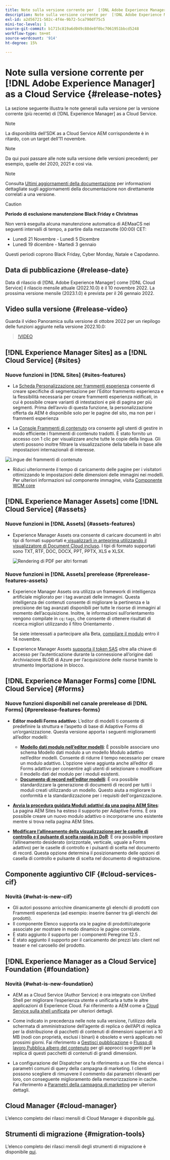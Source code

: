 ```yaml
---
title: Note sulla versione corrente per  [!DNL Adobe Experience Manager]  as a Cloud Service.
description: Note sulla versione corrente per  [!DNL Adobe Experience Manager]  as a Cloud Service.
exl-id: a2d56721-502c-4f4e-9b72-5ca790df75c5
mini-toc-levels: 1
source-git-commit: b1715c819a6d049c88de8f0bc7061951bbcd5248
workflow-type: tm+mt
source-wordcount: '914'
ht-degree: 15%

---
```



# Note sulla versione corrente per [!DNL Adobe Experience Manager] as a Cloud Service {#release-notes}

La sezione seguente illustra le note generali sulla versione per la versione corrente (più recente) di [!DNL Experience Manager] as a Cloud Service.

>[!NOTE]
>
>La disponibilità dell’SDK as a Cloud Service AEM corrispondente è in ritardo, con un target dell’11 novembre.

>[!NOTE]
>
>Da qui puoi passare alle note sulla versione delle versioni precedenti; per esempio, quelle del 2020, 2021 e così via.

>[!NOTE]
>
>Consulta [Ultimi aggiornamenti della documentazione](https://experienceleague.adobe.com/docs/experience-manager-release-information/aem-release-updates/doc-updates/documentation-updates.html?lang=it) per informazioni dettagliate sugli aggiornamenti della documentazione non direttamente correlati a una versione.

>[!CAUTION]
>
>**Periodo di esclusione manutenzione Black Friday e Christmas**
>
> Non verrà eseguita alcuna manutenzione automatica di AEMaaCS nei seguenti intervalli di tempo, a partire dalla mezzanotte (00:00) CET:
>
>* Lunedì 21 Novembre - Lunedì 5 Dicembre
>* Lunedì 19 dicembre - Martedì 3 gennaio
>
> Questi periodi coprono Black Friday, Cyber Monday, Natale e Capodanno.

## Data di pubblicazione {#release-date}

Data di rilascio di [!DNL Adobe Experience Manager] come [!DNL Cloud Service] il rilascio mensile attuale (2022.10.0) è il 10 novembre 2022. La prossima versione mensile (2023.1.0) è prevista per il 26 gennaio 2022.

## Video sulla versione {#release-video}

Guarda il video Panoramica sulla versione di ottobre 2022 per un riepilogo delle funzioni aggiunte nella versione 2022.10.0:

>[!VIDEO](https://video.tv.adobe.com/v/3409801/?quality=12)

## [!DNL Experience Manager Sites] as a [!DNL Cloud Service] {#sites}


### Nuove funzioni in [!DNL Sites] {#sites-features}

* La [Scheda Personalizzazione per frammenti esperienza](/help/sites-cloud/authoring/fundamentals/experience-fragments.md#personalization-experience-fragment) consente di creare specifiche di segmentazione per l’Editor frammento esperienza e la flessibilità necessaria per creare frammenti esperienza nidificati, in cui è possibile creare varianti di intestazioni e piè di pagina per più segmenti. Prima dell’avvio di questa funzione, la personalizzazione offerta da AEM è disponibile solo per le pagine del sito, ma non per i frammenti esperienza

* La [Console Frammenti di contenuto](/help/sites-cloud/administering/content-fragments/content-fragments-console.md) ora consente agli utenti di gestire in modo efficiente i frammenti di contenuto tradotti. È stato fornito un accesso con 1 clic per visualizzare anche tutte le copie della lingua. Gli utenti possono inoltre filtrare la visualizzazione della tabella in base alle impostazioni internazionali di interesse.

![Lingue dei frammenti di contenuto](/help/release-notes/assets/cfconsole-languages.png)

* Riduci ulteriormente il tempo di caricamento delle pagine per i visitatori ottimizzando le impostazioni delle dimensioni delle immagini nei modelli. Per ulteriori informazioni sul componente immagine, visita [Componente WCM core](https://github.com/adobe/aem-core-wcm-components)

## [!DNL Experience Manager Assets] come [!DNL Cloud Service] {#assets}

### Nuove funzioni in [!DNL Assets] {#assets-features}

* Experience Manager Assets ora consente di caricare documenti in altri tipi di formati supportati e[ visualizzarli in anteprima utilizzando il visualizzatore di Document Cloud incluso](/help/assets/manage-pdf-documents.md). I tipi di formato supportati sono TXT, RTF, DOC, DOCX, PPT, PPTX, XLS e XLSX.

   ![Rendering di PDF per altri formati](/help/release-notes/assets/multi-page-other-formats.png)


### Nuove funzioni in [!DNL Assets] prerelease {#prerelease-features-assets}

* Experience Manager Assets ora utilizza un framework di intelligenza artificiale migliorato per i tag avanzati delle immagini. Questa intelligenza dei contenuti consente di migliorare la pertinenza e la precisione dei tag avanzati disponibili per tutte le risorse di immagini al momento dell’acquisizione. Inoltre, le informazioni sull’orientamento vengono compilate in `cq:tags`, che consente di ottenere risultati di ricerca migliori utilizzando il filtro Orientamento .

   Se siete interessati a partecipare alla Beta, [compilare il modulo](https://forms.office.com/pages/responsepage.aspx?id=Wht7-jR7h0OUrtLBeN7O4epXZrTVKKdJkUiHeolccf9UNEwyNEpHVEFaODdBNFZQSlFDREZQOVRRTy4u) entro il 14 novembre.

* Experience Manager Assets [supporta il token SAS](/help/assets/add-assets.md#asset-bulk-ingestor) oltre alla chiave di accesso per l’autenticazione durante la connessione all’origine dati Archiviazione BLOB di Azure per l’acquisizione delle risorse tramite lo strumento Importazione in blocco.

## [!DNL Experience Manager Forms] come [!DNL Cloud Service] {#forms}

### Nuove funzioni disponibili nel canale prerelease di [!DNL Forms] {#prerelease-features-forms}

* **Editor modelli Forms adattivo**: L’editor di modelli ti consente di predefinire la struttura e l’aspetto di base di Adaptive Forms di un’organizzazione. Questa versione apporta i seguenti miglioramenti all’editor modelli:
   * **[Modello dati modulo nell’editor modelli](/help/forms/creating-adaptive-form.md#edit-form-model-properties-of-an-adaptive-form-edit-form-model)**: È possibile associare uno schema Modello dati modulo a un modello Modulo adattivo nell’editor modelli. Consente di ridurre il tempo necessario per creare un modulo adattivo. L’opzione viene aggiunta anche all’editor di Forms adattivo per consentire agli utenti di selezionare o modificare il modello dati del modulo per i moduli esistenti.
   * **[Documento di record nell’editor modelli](/help/forms/generate-document-of-record-for-non-xfa-based-adaptive-forms.md#document-of-record-support-in-adaptive-form-editor-dor-support-in-adaptiveform)**: È ora possibile standardizzare la generazione di documenti di record per tutti i moduli creati utilizzando un modello. Questo aiuta a migliorare la conformità e la standardizzazione per i requisiti dell&#39;organizzazione.

* **[Avvia la procedura guidata Moduli adattivi da una pagina AEM Sites](/help/forms/embed-adaptive-form-aem-sites.md)**: La pagina AEM Sites ha esteso il supporto per Adaptive Forms. È ora possibile creare un nuovo modulo adattivo o incorporarne uno esistente mentre si trova nella pagina AEM Sites.
* **[Modificare l’allineamento della visualizzazione per le caselle di controllo e il pulsante di scelta rapida in DoR](/help/forms/generate-document-of-record-for-non-xfa-based-adaptive-forms.md#customize-the-branding-information-in-document-of-record-customize-the-branding-information-in-document-of-record)**: È ora possibile impostare l’allineamento desiderato (orizzontale, verticale, uguale a Forms adattivo) per le caselle di controllo e i pulsanti di scelta nel documento di record. Questa opzione determina il posizionamento delle opzioni di casella di controllo e pulsante di scelta nel documento di registrazione.

## Componente aggiuntivo CIF {#cloud-services-cif}

### Novità {#what-is-new-cif}

* Gli autori possono arricchire dinamicamente gli elenchi di prodotti con Frammenti esperienza (ad esempio: inserire banner tra gli elenchi dei prodotti).
* Il componente Elenco supporta ora le pagine di prodotti/categorie associate per mostrare in modo dinamico le pagine correlate.
* È stato aggiunto il supporto per i componenti Peregrine 12.5 .
* È stato aggiunto il supporto per il caricamento dei prezzi lato client nel teaser e nel carosello del prodotto.

## [!DNL Experience Manager as a Cloud Service] Foundation {#foundation}

### Novità {#what-is-new-foundation}

* AEM as a Cloud Service (Author Service) è ora integrato con Unified Shell per migliorare l’esperienza utente e unificarla a tutte le altre applicazioni di Experience Cloud. Fai riferimento a AEM come a [Cloud Service sulla shell unificata](/help/overview/aem-cloud-service-on-unified-shell.md) per ulteriori dettagli.

* Come indicato in precedenza nelle note sulla versione, l’utilizzo della schermata di amministrazione dell’agente di replica o dell’API di replica per la distribuzione di pacchetti di contenuti di dimensioni superiori a 10 MB (nodi con proprietà, esclusi i binari) è obsoleto e verrà applicato nei prossimi giorni. Fai riferimento a [Gestisci pubblicazione](/help/operations/replication.md#manage-publication) o [Flusso di lavoro Pubblica albero del contenuto](/help/operations/replication.md#publish-content-tree-workflow) per gli approcci suggeriti per la replica di questi pacchetti di contenuti di grandi dimensioni.

* La configurazione del Dispatcher ora fa riferimento a un file che elenca i parametri comuni di query della campagna di marketing. I clienti possono scegliere di rimuovere il commento dai parametri rilevanti per loro, con conseguente miglioramento della memorizzazione in cache. Fai riferimento a [Parametri della campagna di marketing](/help/implementing/dispatcher/caching.md#marketing-parameters) per ulteriori dettagli.

## Cloud Manager {#cloud-manager}

L’elenco completo dei rilasci mensili di Cloud Manager è disponibile [qui](/help/implementing/cloud-manager/release-notes-cloud-manager/release-notes-cm-current.md).

## Strumenti di migrazione {#migration-tools}

L’elenco completo dei rilasci mensili degli strumenti di migrazione è disponibile [qui](/help/journey-migration/release-notes/release-notes-migration-tools-current.md).
